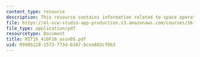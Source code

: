 ```yaml
---
content_type: resource
description: This resource contains information related to space operations.
file: https://ol-ocw-studio-app-production.s3.amazonaws.com/courses/16-410-principles-of-autonomy-and-decision-making-fall-2010/0998b2281573773db107bcea882cf0b3_MIT16_410F10_assn05.pdf
file_type: application/pdf
resourcetype: Document
title: MIT16_410F10_assn05.pdf
uid: 0998b228-1573-773d-b107-bcea882cf0b3
---
```

